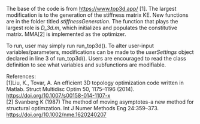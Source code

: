 The base of the code is from https://www.top3d.app/ [1]. The largest modification is to the generation of the stiffness matrix KE. New functions are in the folder titled *stiffnessGeneration*. The function that plays the largest role is *D_3d.m*, which initializes and populates the constitutive matrix. MMA[2] is implemented as the optimizer. 

To run, user may simply run run_top3d(). To alter user-input variables/parameters, modifications can be made to the *userSettings* object declared in line 3 of run_top3d(). Users are encouraged to read the class definition to see what variables and subfunctions are modifiable. 

References: \
[1]Liu, K., Tovar, A. An efficient 3D topology optimization code written in Matlab. Struct Multidisc Optim 50, 1175–1196 (2014). https://doi.org/10.1007/s00158-014-1107-x \
[2] Svanberg K (1987) The method of moving asymptotes-a new method for structural optimzation. Int J Numer Methods Eng 24:359–373. https://doi.org/10.1002/nme.1620240207
